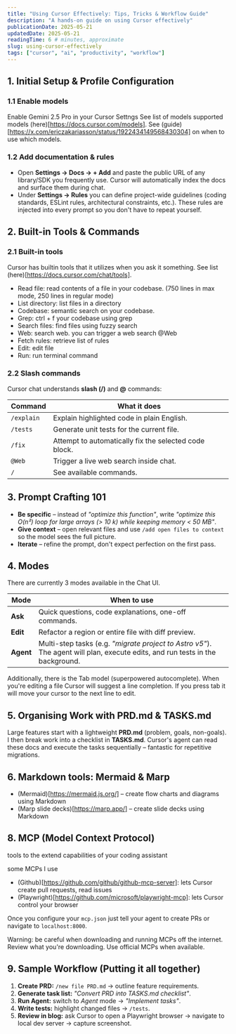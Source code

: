 ```yaml
---
title: "Using Cursor Effectively: Tips, Tricks & Workflow Guide"
description: "A hands-on guide on using Cursor effectively"
publicationDate: 2025-05-21
updatedDate: 2025-05-21
readingTime: 6 # minutes, approximate
slug: using-cursor-effectively
tags: ["cursor", "ai", "productivity", "workflow"]
---
```


## 1. Initial Setup & Profile Configuration

### 1.1 Enable models

Enable Gemini 2.5 Pro in your Cursor Settngs
See list of models supported models (here)[https://docs.cursor.com/models].
See (guide)[https://x.com/ericzakariasson/status/1922434149568430304] on when to use which models.

### 1.2 Add documentation & rules

*  Open **Settings → Docs → + Add** and paste the public URL of any library/SDK you frequently use.  Cursor will automatically index the docs and surface them during chat.
*  Under **Settings → Rules** you can define project-wide guidelines (coding standards, ESLint rules, architectural constraints, etc.).  These rules are injected into every prompt so you don't have to repeat yourself.

## 2. Built-in Tools & Commands

### 2.1 Built-in tools

Cursor has builtin tools that it utilizes when you ask it something. See list (here)[https://docs.cursor.com/chat/tools].

- Read file: read contents of a file in your codebase. (750 lines in max mode, 250 lines in regular mode)
- List directory: list files in a directory
- Codebase: semantic search on your codebase.
- Grep: ctrl + f your codebase using grep
- Search files: find files using fuzzy search
- Web: search web. you can trigger a web search @Web
- Fetch rules: retrieve list of rules
- Edit: edit file
- Run: run terminal command

### 2.2 Slash commands

Cursor chat understands **slash (/)** and **@** commands:

| Command | What it does |
|---------|--------------|
| `/explain` | Explain highlighted code in plain English. |
| `/tests` | Generate unit tests for the current file. |
| `/fix` | Attempt to automatically fix the selected code block. |
| `@Web` | Trigger a live web search inside chat. |
| `/` | See available commands. |

## 3. Prompt Crafting 101

* **Be specific** – instead of *"optimize this function"*, write *"optimize this O(n²) loop for large arrays (> 10 k) while keeping memory < 50 MB"*.
* **Give context** – open relevant files and use `/add open files to context` so the model sees the full picture.
* **Iterate** – refine the prompt, don't expect perfection on the first pass.

## 4. Modes

There are currently 3 modes available in the Chat UI.

| Mode | When to use |
|------|-------------|
| **Ask** | Quick questions, code explanations, one-off commands. |
| **Edit** | Refactor a region or entire file with diff preview. |
| **Agent** | Multi-step tasks (e.g. *"migrate project to Astro v5"*).  The agent will plan, execute edits, and run tests in the background. |

Additionally, there is the Tab model (superpowered autocomplete). When you're editing a file Cursor will suggest a line completion. If you press tab it will move your cursor to the next line to edit.

## 5. Organising Work with PRD.md & TASKS.md

Large features start with a lightweight **PRD.md** (problem, goals, non-goals).  I then break work into a checklist in **TASKS.md**.  Cursor's agent can read these docs and execute the tasks sequentially – fantastic for repetitive migrations.

## 6. Markdown tools: Mermaid & Marp

* (Mermaid)[https://mermaid.js.org/] – create flow charts and diagrams using Markdown
* (Marp slide decks)[https://marp.app/] – create slide decks using Markdown

## 8. MCP (Model Context Protocol)

tools to the extend capabilities of your coding assistant

some MCPs I use

- (Github)[https://github.com/github/github-mcp-server]: lets Cursor create pull requests, read issues
- (Playwright)[https://github.com/microsoft/playwright-mcp]: lets Cursor control your browser

Once you configure your `mcp.json` just tell your agent to create PRs or navigate to `localhost:8000`.

Warning: be careful when downloading and running MCPs off the internet. Review what you're downloading. Use official MCPs when available.

## 9. Sample Workflow (Putting it all together)

1. **Create PRD:** `/new file PRD.md` → outline feature requirements.
2. **Generate task list:** *"Convert PRD into TASKS.md checklist"*.
3. **Run Agent:** switch to *Agent* mode → *"Implement tasks"*.
4. **Write tests:** highlight changed files → `/tests`.
5. **Review in blog:** ask Cursor to open a Playwright browser → navigate to local dev server → capture screenshot.
